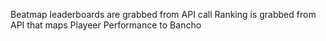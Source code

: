 Beatmap leaderboards are grabbed from API call
Ranking is grabbed from API that maps Playeer Performance to Bancho

